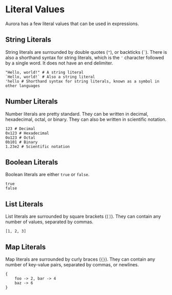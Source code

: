 # Literal Values
Aurora has a few literal values that can be used in expressions.

## String Literals
String literals are surrounded by double quotes (`"`), or backticks (`` ` ``).
There is also a shorthand syntax for string literals, which is the `'` character followed by a single word. It does not have an end delimiter.

```aurora
"Hello, world!" # A string literal
`Hello, world!` # Also a string literal
'hello # Shorthand syntax for string literals, known as a symbol in other languages
```

## Number Literals
Number literals are pretty standard.
They can be written in decimal, hexadecimal, octal, or binary.
They can also be written in scientific notation.

```aurora
123 # Decimal
0x123 # Hexadecimal
0o123 # Octal
0b101 # Binary
1.23e2 # Scientific notation
```

## Boolean Literals
Boolean literals are either `true` or `false`.

```aurora
true
false
```

## List Literals
List literals are surrounded by square brackets (`[]`).
They can contain any number of values, separated by commas.

```aurora
[1, 2, 3]
```

## Map Literals
Map literals are surrounded by curly braces (`{}`).
They can contain any number of key-value pairs, separated by commas, or newlines.

```aurora
{
    foo -> 2, bar -> 4
    baz -> 6
}
```